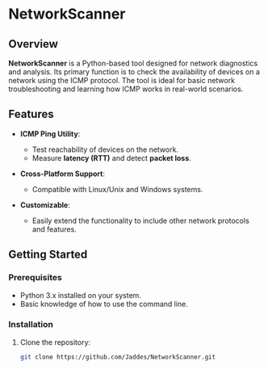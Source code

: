 # NetworkScanner

## Overview

**NetworkScanner** is a Python-based tool designed for network diagnostics and analysis. Its primary function is to check the availability of devices on a network using the ICMP protocol. The tool is ideal for basic network troubleshooting and learning how ICMP works in real-world scenarios.

## Features

- **ICMP Ping Utility**:
  - Test reachability of devices on the network.
  - Measure **latency (RTT)** and detect **packet loss**.

- **Cross-Platform Support**:
  - Compatible with Linux/Unix and Windows systems.

- **Customizable**:
  - Easily extend the functionality to include other network protocols and features.

## Getting Started

### Prerequisites

- Python 3.x installed on your system.
- Basic knowledge of how to use the command line.

### Installation

1. Clone the repository:
   ```bash
   git clone https://github.com/Jaddes/NetworkScanner.git
